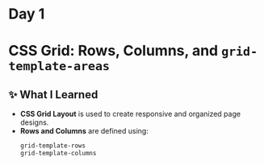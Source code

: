 # Day 1
# CSS Grid: Rows, Columns, and `grid-template-areas`
## ✨ What I Learned

- **CSS Grid Layout** is used to create responsive and organized page designs.
- **Rows and Columns** are defined using:
  ```css
  grid-template-rows
  grid-template-columns
